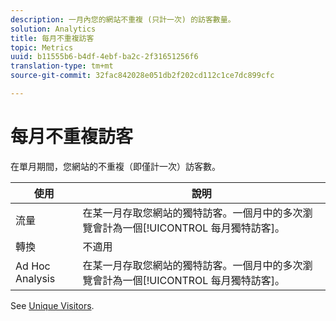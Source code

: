 ```yaml
---
description: 一月內您的網站不重複 (只計一次) 的訪客數量。
solution: Analytics
title: 每月不重複訪客
topic: Metrics
uuid: b11555b6-b4df-4ebf-ba2c-2f31651256f6
translation-type: tm+mt
source-git-commit: 32fac842028e051db2f202cd112c1ce7dc899cfc

---
```



# 每月不重複訪客

在單月期間，您網站的不重複（即僅計一次）訪客數。

| 使用 | 說明 |
|---|---|
| 流量 | 在某一月存取您網站的獨特訪客。一個月中的多次瀏覽會計為一個[!UICONTROL 每月獨特訪客]。 |
| 轉換 | 不適用 |
| Ad Hoc Analysis | 在某一月存取您網站的獨特訪客。一個月中的多次瀏覽會計為一個[!UICONTROL 每月獨特訪客]。 |

See [Unique Visitors](/help/components/c-variables/c-metrics/metrics-unique-visitors.md).
